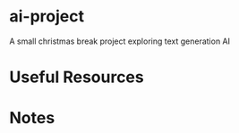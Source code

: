 # ai-project
A small christmas break project exploring text generation AI

# Useful Resources


# Notes
